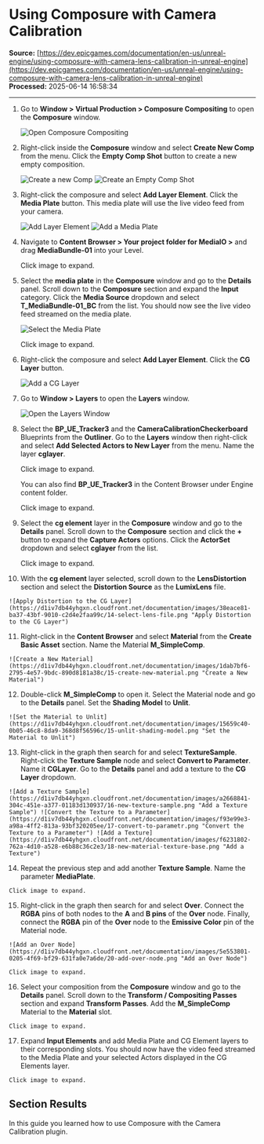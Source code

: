 # Using Composure with Camera Calibration

**Source:** [https://dev.epicgames.com/documentation/en-us/unreal-engine/using-composure-with-camera-lens-calibration-in-unreal-engine](https://dev.epicgames.com/documentation/en-us/unreal-engine/using-composure-with-camera-lens-calibration-in-unreal-engine)  
**Processed:** 2025-06-14 16:58:34

---

1.  Go to **Window > Virtual Production > Composure Compositing** to open the **Composure** window.
    
    ![Open Composure Compositing](https://d1iv7db44yhgxn.cloudfront.net/documentation/images/a03d4163-8cb0-4e1b-abde-6938a3ddd796/01-open-composure-window.png "Open Composure Compositing")
2.  Right-click inside the **Composure** window and select **Create New Comp** from the menu. Click the **Empty Comp Shot** button to create a new empty composition.
    
    ![Create a new Comp](https://d1iv7db44yhgxn.cloudfront.net/documentation/images/160c217f-6f79-4adc-9d71-a15b795a5c2b/02-create-new-comp.png "Create a new Comp") ![Create an Empty Comp Shot](https://d1iv7db44yhgxn.cloudfront.net/documentation/images/f706612c-8c9f-4bfd-8e22-8345f19d8c05/03-empty-comp-shot.png "Create an Empty Comp Shot")
3.  Right-click the composure and select **Add Layer Element**. Click the **Media Plate** button. This media plate will use the live video feed from your camera.
    
    ![Add Layer Element](https://d1iv7db44yhgxn.cloudfront.net/documentation/images/c46322ce-1735-4be3-97a8-ee6f880c058e/03-add-layer-element-1.png "Add Layer Element") ![Add a Media Plate](https://d1iv7db44yhgxn.cloudfront.net/documentation/images/f1271dd9-6742-48a2-80bb-c76a25b1f36f/04-create-media-plate.png "Add a Media Plate")
4.  Navigate to **Content Browser > Your project folder for MediaIO >** and drag **MediaBundle-01** into your Level.
    
    Click image to expand.
    
5.  Select the **media plate** in the **Composure** window and go to the **Details** panel. Scroll down to the **Composure** section and expand the **Input** category. Click the **Media Source** dropdown and select **T\_MediaBundle-01\_BC** from the list. You should now see the live video feed streamed on the media plate.
    
    ![Select the Media Plate](https://d1iv7db44yhgxn.cloudfront.net/documentation/images/76978d3a-a221-4a6f-8251-13a81a29a82a/06-select-media-plate.png "Select the Media Plate")
    
    Click image to expand.
    
6.  Right-click the composure and select **Add Layer Element**. Click the **CG Layer** button.
    
    ![Add a CG Layer](https://d1iv7db44yhgxn.cloudfront.net/documentation/images/59ecd8f5-7e96-48bc-9673-57dcd6b6c5b3/09-new-cg-layer.png "Add a CG Layer")
7.  Go to **Window > Layers** to open the **Layers** window.
    
    ![Open the Layers Window](https://d1iv7db44yhgxn.cloudfront.net/documentation/images/fdbaf9a9-55d1-4865-b30f-1792a0824749/11-open-layers-window.png "Open the Layers Window")
8.  Select the **BP\_UE\_Tracker3** and the **CameraCalibrationCheckerboard** Blueprints from the **Outliner**. Go to the **Layers** window then right-click and select **Add Selected Actors to New Layer** from the menu. Name the layer **cglayer**.
    
    Click image to expand.
    
    You can also find **BP\_UE\_Tracker3** in the Content Browser under Engine content folder.
    
    Click image to expand.
    
9.  Select the **cg element** layer in the **Composure** window and go to the **Details** panel. Scroll down to the **Composure** section and click the **+** button to expand the **Capture Actors** options. Click the **ActorSet** dropdown and select **cglayer** from the list.
    
    Click image to expand.
    
10.  With the **cg element** layer selected, scroll down to the **LensDistortion** section and select the **Distortion Source** as the **LumixLens** file.
    
    ![Apply Distortion to the CG Layer](https://d1iv7db44yhgxn.cloudfront.net/documentation/images/38eace81-ba37-43bf-9010-c2d4e2faa99c/14-select-lens-file.png "Apply Distortion to the CG Layer")
11.  Right-click in the **Content Browser** and select **Material** from the **Create Basic Asset** section. Name the Material **M\_SimpleComp**.
    
    ![Create a New Material](https://d1iv7db44yhgxn.cloudfront.net/documentation/images/1dab7bf6-2795-4e57-9bdc-890d8181a38c/15-create-new-material.png "Create a New Material")
12.  Double-click **M\_SimpleComp** to open it. Select the Material node and go to the **Details** panel. Set the **Shading Model** to **Unlit**.
    
    ![Set the Material to Unlit](https://d1iv7db44yhgxn.cloudfront.net/documentation/images/15659c40-0b05-46c8-8da9-368d8f56596c/15-unlit-shading-model.png "Set the Material to Unlit")
13.  Right-click in the graph then search for and select **TextureSample**. Right-click the **Texture Sample** node and select **Convert to Parameter**. Name it **CGLayer**. Go to the **Details** panel and add a texture to the **CG Layer** dropdown.
    
    ![Add a Texture Sample](https://d1iv7db44yhgxn.cloudfront.net/documentation/images/a2668841-304c-451e-a377-01183d130937/16-new-texture-sample.png "Add a Texture Sample") ![Convert the Texture to a Parameter](https://d1iv7db44yhgxn.cloudfront.net/documentation/images/f93e99e3-a98a-4ff2-813a-93bf320205ee/17-convert-to-parametr.png "Convert the Texture to a Parameter") ![Add a Texture](https://d1iv7db44yhgxn.cloudfront.net/documentation/images/f6231802-762a-4d10-a528-e6b88c36c2e3/18-new-material-texture-base.png "Add a Texture")
14.  Repeat the previous step and add another **Texture Sample**. Name the parameter **MediaPlate**.
    
    Click image to expand.
    
15.  Right-click in the graph then search for and select **Over**. Connect the **RGBA** pins of both nodes to the **A** and **B pins** of the **Over** node. Finally, connect the **RGBA** pin of the **Over** node to the **Emissive Color** pin of the Material node.
    
    ![Add an Over Node](https://d1iv7db44yhgxn.cloudfront.net/documentation/images/5e553801-0205-4f69-bf29-631fa0e7a6de/20-add-over-node.png "Add an Over Node")
    
    Click image to expand.
    
16.  Select your composition from the **Composure** window and go to the **Details** panel. Scroll down to the **Transform / Compositing Passes** section and expand **Transform Passes**. Add the **M\_SimpleComp** Material to the **Material** slot.
    
    Click image to expand.
    
17.  Expand **Input Elements** and add Media Plate and CG Element layers to their corresponding slots. You should now have the video feed streamed to the Media Plate and your selected Actors displayed in the CG Elements layer.
    
    Click image to expand.
    

## Section Results

In this guide you learned how to use Composure with the Camera Calibration plugin.
